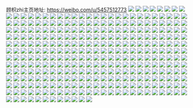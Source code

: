 顾枳zhi主页地址: https://weibo.com/u/5457512773 
![](https://wx4.sinaimg.cn/mw2000/005Xlanzly1h8xp2ztfy4j32oc3kgqv6.jpg) 
![](https://wx4.sinaimg.cn/mw2000/005Xlanzly1h8xp39tdmpj32oc3kgnpg.jpg) 
![](https://wx4.sinaimg.cn/mw2000/005Xlanzly1h8xp376oxvj32oc3kg1l0.jpg) 
![](https://wx4.sinaimg.cn/mw2000/005Xlanzly1h8xp33rzw9j32oc3kgqv8.jpg) 
![](https://wx4.sinaimg.cn/mw2000/005Xlanzly1h8xp2yil3qj32oc3kg7wj.jpg) 
![](https://wx4.sinaimg.cn/mw2000/005Xlanzly1h8xp2wzzoij32oc3kg1kz.jpg) 
![](https://wx4.sinaimg.cn/mw2000/005Xlanzly1h8xp3c3tlkj32oc3kge83.jpg) 
![](https://wx4.sinaimg.cn/mw2000/005Xlanzly1h8xp2vg46ij32oc3kgqv7.jpg) 
![](https://wx4.sinaimg.cn/mw2000/005Xlanzly1h8xp3f7bxcj32oc3kgu10.jpg) 
![](https://wx4.sinaimg.cn/mw2000/005Xlanzly1h8xp3huvj2j32oc3kgkjm.jpg) 
![](https://wx4.sinaimg.cn/mw2000/005Xlanzly1h8xp3jaoa4j32oc3kg4qq.jpg) 
![](https://wx4.sinaimg.cn/mw2000/005Xlanzly1h8u89abgdmj33kg2ocqv7.jpg) 
![](https://wx4.sinaimg.cn/mw2000/005Xlanzly1h8u8a7a4dpj30u00z9juf.jpg) 
![](https://wx4.sinaimg.cn/mw2000/005Xlanzly1h8laqcjhn1j30u01uowo3.jpg) 
![](https://wx4.sinaimg.cn/mw2000/005Xlanzly1h8iibva269j30oo0h60tm.jpg) 
![](https://wx4.sinaimg.cn/mw2000/005Xlanzly1h8co5oa7pgj32oc3kghdv.jpg) 
![](https://wx4.sinaimg.cn/mw2000/005Xlanzly1h84r6nfjohj32oc3kgqvb.jpg) 
![](https://wx4.sinaimg.cn/mw2000/005Xlanzly1h84ev37y2uj30q91isn23.jpg) 
![](https://wx4.sinaimg.cn/mw2000/005Xlanzly1h83p32fk2mj30q71550wz.jpg) 
![](https://wx4.sinaimg.cn/mw2000/005Xlanzly1h83p34gc3rj32oc3kg1l0.jpg) 
![](https://wx4.sinaimg.cn/mw2000/005Xlanzly1h83p3674ekj32oc3kgkjn.jpg) 
![](https://wx4.sinaimg.cn/mw2000/005Xlanzly1h82dlyt9u2j30qb1ign07.jpg) 
![](https://wx4.sinaimg.cn/mw2000/005Xlanzly1h81l2yp1kvj32oc3kgx6q.jpg) 
![](https://wx4.sinaimg.cn/mw2000/005Xlanzly1h81l31k0qqj32oc3kgb29.jpg) 
![](https://wx4.sinaimg.cn/mw2000/005Xlanzly1h81l35jpwij32oc3kge81.jpg) 
![](https://wx4.sinaimg.cn/mw2000/005Xlanzly1h7yvhv25puj32oc3kg1kz.jpg) 
![](https://wx4.sinaimg.cn/mw2000/005Xlanzly1h7yvhwijgbj32oc3kg7wj.jpg) 
![](https://wx4.sinaimg.cn/mw2000/005Xlanzly1h7yvhx348mj30px1cdn0m.jpg) 
![](https://wx4.sinaimg.cn/mw2000/005Xlanzly1h7wrektxmpj30u00xpn05.jpg) 
![](https://wx4.sinaimg.cn/mw2000/005Xlanzly1h7wrejxdgqj30q519fn0q.jpg) 
![](https://wx4.sinaimg.cn/mw2000/005Xlanzly1h7wrekc9zvj30q5183jti.jpg) 
![](https://wx4.sinaimg.cn/mw2000/005Xlanzly1h7wrej1ickj30u00zsacq.jpg) 
![](https://wx4.sinaimg.cn/mw2000/005Xlanzly1h7wrejfm3cj30q60zo40q.jpg) 
![](https://wx4.sinaimg.cn/mw2000/005Xlanzly1h7vt3mmqi1j30q20lq40d.jpg) 
![](https://wx4.sinaimg.cn/mw2000/005Xlanzly1h7vlqk7w40j30q81ibn0n.jpg) 
![](https://wx4.sinaimg.cn/mw2000/005Xlanzly1h7vlors7crj32oc3kg4qr.jpg) 
![](https://wx4.sinaimg.cn/mw2000/005Xlanzly1h7vlothukmj32oc3kgkjn.jpg) 
![](https://wx4.sinaimg.cn/mw2000/005Xlanzly1h7vlovg35hj32oc3kge85.jpg) 
![](https://wx4.sinaimg.cn/mw2000/005Xlanzly1h7pwnevv1lj32oc3kgkjm.jpg) 
![](https://wx4.sinaimg.cn/mw2000/005Xlanzly1h7pwngvl9wj32oc3kgnpf.jpg) 
![](https://wx4.sinaimg.cn/mw2000/005Xlanzly1h7pwnspbboj32dc35snpe.jpg) 
![](https://wx4.sinaimg.cn/mw2000/005Xlanzly1h7pwndiwpwj30u00twacz.jpg) 
![](https://wx4.sinaimg.cn/mw2000/005Xlanzly1h7pwnd32a5j32dc35se82.jpg) 
![](https://wx4.sinaimg.cn/mw2000/005Xlanzly1h7gee1ca84j32oc3kge87.jpg) 
![](https://wx4.sinaimg.cn/mw2000/005Xlanzly1h7gedwzf9uj325e2v7qv6.jpg) 
![](https://wx4.sinaimg.cn/mw2000/005Xlanzly1h7gegi3bttj32oc3kg7wh.jpg) 
![](https://wx4.sinaimg.cn/mw2000/005Xlanzly1h7gel1mwz3j30u015tada.jpg) 
![](https://wx4.sinaimg.cn/mw2000/005Xlanzly1h7gedytgscj32oc3kgn3c.jpg) 
![](https://wx4.sinaimg.cn/mw2000/005Xlanzly1h7gedxc23tj30qb171tce.jpg) 
![](https://wx4.sinaimg.cn/mw2000/005Xlanzly1h7geex4pw0j32oc3kg1l0.jpg) 
![](https://wx4.sinaimg.cn/mw2000/005Xlanzly1h7gedxpbepj30q10p3dj8.jpg) 
![](https://wx4.sinaimg.cn/mw2000/005Xlanzly1h7gevsnb34j32oc3kgx6q.jpg) 
![](https://wx4.sinaimg.cn/mw2000/005Xlanzly1h7gedxiyiwj30ty0migmh.jpg) 
![](https://wx4.sinaimg.cn/mw2000/005Xlanzly1h7gev2yl9jj32oc3kgtpr.jpg) 
![](https://wx4.sinaimg.cn/mw2000/005Xlanzly1h72y31ejrxj30u010v422.jpg) 
![](https://wx4.sinaimg.cn/mw2000/005Xlanzly1h72y30wmvyj30u00wbjvf.jpg) 
![](https://wx4.sinaimg.cn/mw2000/005Xlanzly1h72y3172q5j30u01r9q9a.jpg) 
![](https://wx4.sinaimg.cn/mw2000/005Xlanzly1h6unkvqtn6j30q9184tdi.jpg) 
![](https://wx4.sinaimg.cn/mw2000/005Xlanzly1h6unky9n93j32oc3kgqdp.jpg) 
![](https://wx4.sinaimg.cn/mw2000/005Xlanzly1h6unkx4nysj32oc3kgx6r.jpg) 
![](https://wx4.sinaimg.cn/mw2000/005Xlanzly1h6mvakuwioj31901o04fc.jpg) 
![](https://wx4.sinaimg.cn/mw2000/005Xlanzly1h6mvallscxj31901o0wvv.jpg) 
![](https://wx4.sinaimg.cn/mw2000/005Xlanzly1h6ma415upmj33kg2och9x.jpg) 
![](https://wx4.sinaimg.cn/mw2000/005Xlanzly1h6ma3zj9o6j33kg2ocdvt.jpg) 
![](https://wx4.sinaimg.cn/mw2000/005Xlanzly1h6ma3y3yxpj33kg2ocqva.jpg) 
![](https://wx4.sinaimg.cn/mw2000/005Xlanzly1h6ma3vwqyjj33kg2oc4qs.jpg) 
![](https://wx4.sinaimg.cn/mw2000/005Xlanzly1h6l6w90747j30u01uo7as.jpg) 
![](https://wx4.sinaimg.cn/mw2000/005Xlanzly1h6l6w8nchdj30u01uodho.jpg) 
![](https://wx4.sinaimg.cn/mw2000/005Xlanzly1h6kirur510j31s02dcb29.jpg) 
![](https://wx4.sinaimg.cn/mw2000/005Xlanzly1h6kirtu77wj32oc3kg47e.jpg) 
![](https://wx4.sinaimg.cn/mw2000/005Xlanzly1h6kirw9dc7j32oc3kgb2c.jpg) 
![](https://wx4.sinaimg.cn/mw2000/005Xlanzly1h6gnaok6ocj30u010sgon.jpg) 
![](https://wx4.sinaimg.cn/mw2000/005Xlanzly1h6a31jl1qfj30u00tbt8w.jpg) 
![](https://wx4.sinaimg.cn/mw2000/005Xlanzly1h668dlcor2j30u01uon2d.jpg) 
![](https://wx4.sinaimg.cn/mw2000/005Xlanzly1h668dku4kej30u01uo3ze.jpg) 
![](https://wx4.sinaimg.cn/mw2000/005Xlanzly1h65dfbfhogj30sg35sx6p.jpg) 
![](https://wx4.sinaimg.cn/mw2000/005Xlanzly1h65dfn656dj30sg47px6p.jpg) 
![](https://wx4.sinaimg.cn/mw2000/005Xlanzly1h65dfdglahj30sg47p7wi.jpg) 
![](https://wx4.sinaimg.cn/mw2000/005Xlanzly1h65dffhsgsj30sg3v2kjl.jpg) 
![](https://wx4.sinaimg.cn/mw2000/005Xlanzly1h65dfgwjvsj30sg47pb29.jpg) 
![](https://wx4.sinaimg.cn/mw2000/005Xlanzly1h65dfi3j68j30sg47ph1k.jpg) 
![](https://wx4.sinaimg.cn/mw2000/005Xlanzly1h65dfjnev1j30sg47p1kx.jpg) 
![](https://wx4.sinaimg.cn/mw2000/005Xlanzly1h65dfkxfwrj30sg47p1du.jpg) 
![](https://wx4.sinaimg.cn/mw2000/005Xlanzly1h65dflyyv0j30sg47pduf.jpg) 
![](https://wx4.sinaimg.cn/mw2000/005Xlanzly1h64bju9ktlj31uo0u0wkq.jpg) 
![](https://wx4.sinaimg.cn/mw2000/005Xlanzly1h64bjup8pzj31uo0u0wl5.jpg) 
![](https://wx4.sinaimg.cn/mw2000/005Xlanzly1h64bjuzbhij31uo0u0qb4.jpg) 
![](https://wx4.sinaimg.cn/mw2000/005Xlanzly1h64bjwb0iej31uo0u0dh7.jpg) 
![](https://wx4.sinaimg.cn/mw2000/005Xlanzly1h64bjvs7kwj31uo0u0jz1.jpg) 
![](https://wx4.sinaimg.cn/mw2000/005Xlanzly1h64bjw14ssj31uo0u0jy6.jpg) 
![](https://wx4.sinaimg.cn/mw2000/005Xlanzly1h639tr8gm2j31uo0u010c.jpg) 
![](https://wx4.sinaimg.cn/mw2000/005Xlanzly1h639trijvxj31uo0u013j.jpg) 
![](https://wx4.sinaimg.cn/mw2000/005Xlanzly1h639trr0dfj31uo0u0abo.jpg) 
![](https://wx4.sinaimg.cn/mw2000/005Xlanzly1h639trz7q4j31uo0u0488.jpg) 
![](https://wx4.sinaimg.cn/mw2000/005Xlanzly1h62zcxspv7j32oc3kgu0z.jpg) 
![](https://wx4.sinaimg.cn/mw2000/005Xlanzly1h5yzgy03vuj32oc2oc11l.jpg) 
![](https://wx4.sinaimg.cn/mw2000/005Xlanzly1h5y79h9todj32oc2ochdv.jpg) 
![](https://wx4.sinaimg.cn/mw2000/005Xlanzly1h5y79esbcjj32oc2oc4qr.jpg) 
![](https://wx4.sinaimg.cn/mw2000/005Xlanzly1h5yb1pwpl9j32oc2ocnbw.jpg) 
![](https://wx4.sinaimg.cn/mw2000/005Xlanzly1h5yb1n19oaj32oc2ocb2b.jpg) 
![](https://wx4.sinaimg.cn/mw2000/005Xlanzly1h5yb5f45evj30u00wfq4d.jpg) 
![](https://wx4.sinaimg.cn/mw2000/005Xlanzly1h5x5tdaot3j32oc3kg4qq.jpg) 
![](https://wx4.sinaimg.cn/mw2000/005Xlanzly1h5x5tc3pxdj32oc2ocx6r.jpg) 
![](https://wx4.sinaimg.cn/mw2000/005Xlanzly1h5x5taqudpj30q60q174d.jpg) 
![](https://wx4.sinaimg.cn/mw2000/005Xlanzly1h5w1p9lxlnj32oc3kghdu.jpg) 
![](https://wx4.sinaimg.cn/mw2000/005Xlanzly1h5w1opjak5j30sg59mhdu.jpg) 
![](https://wx4.sinaimg.cn/mw2000/005Xlanzly1h5w1or2s5vj30sg4qonf2.jpg) 
![](https://wx4.sinaimg.cn/mw2000/005Xlanzly1h5w1ot020jj30sg59mnca.jpg) 
![](https://wx4.sinaimg.cn/mw2000/005Xlanzly1h5w1ou274rj30m8334wnw.jpg) 
![](https://wx4.sinaimg.cn/mw2000/005Xlanzly1h5w1ovlo4pj30sg59mtn0.jpg) 
![](https://wx4.sinaimg.cn/mw2000/005Xlanzly1h5vs55o3gxj32dc35s1kz.jpg) 
![](https://wx4.sinaimg.cn/mw2000/005Xlanzly1h5vs572lmrj32ba3324oh.jpg) 
![](https://wx4.sinaimg.cn/mw2000/005Xlanzly1h5vs5ddey0j32dc35s1ky.jpg) 
![](https://wx4.sinaimg.cn/mw2000/005Xlanzly1h5vs5gvpljj32dc35snpd.jpg) 
![](https://wx4.sinaimg.cn/mw2000/005Xlanzly1h5vs5psdwgj32dc35s4qr.jpg) 
![](https://wx4.sinaimg.cn/mw2000/005Xlanzly1h5vsakf9ozj32dc35s4qq.jpg) 
![](https://wx4.sinaimg.cn/mw2000/005Xlanzly1h5ux1ke574j31mc25su0x.jpg) 
![](https://wx4.sinaimg.cn/mw2000/005Xlanzly1h5ux1gv6hoj31mc25s4qq.jpg) 
![](https://wx4.sinaimg.cn/mw2000/005Xlanzly1h5ux1lhk2sj31mc25sb29.jpg) 
![](https://wx4.sinaimg.cn/mw2000/005Xlanzly1h5ux1mfagzj31mc25s4qp.jpg) 
![](https://wx4.sinaimg.cn/mw2000/005Xlanzly1h5ux1no979j31mc25skjl.jpg) 
![](https://wx4.sinaimg.cn/mw2000/005Xlanzly1h5ux1hxc7xj31mc25shdt.jpg) 
![](https://wx4.sinaimg.cn/mw2000/005Xlanzly1h5ux1q5v6yj31mc25shdt.jpg) 
![](https://wx4.sinaimg.cn/mw2000/005Xlanzly1h5ux1p0905j31mc25su0x.jpg) 
![](https://wx4.sinaimg.cn/mw2000/005Xlanzly1h5ux1j3xxxj31mc25sb29.jpg) 
![](https://wx4.sinaimg.cn/mw2000/005Xlanzly1h5rhz33mq7j30q20q7764.jpg) 
![](https://wx4.sinaimg.cn/mw2000/005Xlanzly1h5qcoccwdcj32oc3kgu0z.jpg) 
![](https://wx4.sinaimg.cn/mw2000/005Xlanzly1h5qcodx7a6j32oc3kgx6q.jpg) 
![](https://wx4.sinaimg.cn/mw2000/005Xlanzly1h5qcoftsn5j32oc3kg7wj.jpg) 
![](https://wx4.sinaimg.cn/mw2000/005Xlanzly1h5qcpfo5xqj32oc3kge83.jpg) 
![](https://wx4.sinaimg.cn/mw2000/005Xlanzly1h5qcoaewzdj32oc3kg1l0.jpg) 
![](https://wx4.sinaimg.cn/mw2000/005Xlanzly1h5qcoht1obj32oc3kgx6r.jpg) 
![](https://wx4.sinaimg.cn/mw2000/005Xlanzly1h5qcokjw9yj32oc3kgnpg.jpg) 
![](https://wx4.sinaimg.cn/mw2000/005Xlanzly1h5qcomt2r3j32oc3kghdv.jpg) 
![](https://wx4.sinaimg.cn/mw2000/005Xlanzly1h5qcop255oj32oc3kg7wk.jpg) 
![](https://wx4.sinaimg.cn/mw2000/005Xlanzly1h5qcor3wdkj32oc3kgx6r.jpg) 
![](https://wx4.sinaimg.cn/mw2000/005Xlanzly1h5qcotbgl3j32oc3kgb2c.jpg) 
![](https://wx4.sinaimg.cn/mw2000/005Xlanzly1h5qcovv2auj32oc3kgx6r.jpg) 
![](https://wx4.sinaimg.cn/mw2000/005Xlanzly1h5qcoxlpkdj33kg2ockjm.jpg) 
![](https://wx4.sinaimg.cn/mw2000/005Xlanzly1h5qcozk441j33sw528kjn.jpg) 
![](https://wx4.sinaimg.cn/mw2000/005Xlanzly1h5h3s743ozj32oc3kgnpf.jpg) 
![](https://wx4.sinaimg.cn/mw2000/005Xlanzly1h5h3s26bvzj31s02dcx6p.jpg) 
![](https://wx4.sinaimg.cn/mw2000/005Xlanzly1h5h3s7ufbrj30u01cl43n.jpg) 
![](https://wx4.sinaimg.cn/mw2000/005Xlanzly1h5dhy019w4j32oc3kgb2a.jpg) 
![](https://wx4.sinaimg.cn/mw2000/005Xlanzly1h5dhy16khoj32oc3kghdu.jpg) 
![](https://wx4.sinaimg.cn/mw2000/005Xlanzly1h5dhy2ppwxj32oc3kghdu.jpg) 
![](https://wx4.sinaimg.cn/mw2000/005Xlanzly1h5dhy45kvbj32oc3kg1kz.jpg) 
![](https://wx4.sinaimg.cn/mw2000/005Xlanzly1h5dhyxsi2rj32oc3kgkjn.jpg) 
![](https://wx4.sinaimg.cn/mw2000/005Xlanzly1h5di10vwwlj32oc3kg1kz.jpg) 
![](https://wx4.sinaimg.cn/mw2000/005Xlanzly1h59f4no9hsj30py12kwgp.jpg) 
![](https://wx4.sinaimg.cn/mw2000/005Xlanzly1h59f4ne7cwj30q60hzaax.jpg) 
![](https://wx4.sinaimg.cn/mw2000/005Xlanzly1h56c8tj31gj30u0140tl7.jpg) 
![](https://wx4.sinaimg.cn/mw2000/005Xlanzly1h56c8u0lt4j30u0140k4c.jpg) 
![](https://wx4.sinaimg.cn/mw2000/005Xlanzly1h56c8uhv9aj30u0140wrm.jpg) 
![](https://wx4.sinaimg.cn/mw2000/005Xlanzly1h55gyjatprj30u00u0te9.jpg) 
![](https://wx4.sinaimg.cn/mw2000/005Xlanzly1h55gyis20ej30u00u0wjs.jpg) 
![](https://wx4.sinaimg.cn/mw2000/005Xlanzly1h54e1ni8z0j30qb14eta2.jpg) 
![](https://wx4.sinaimg.cn/mw2000/005Xlanzly1h54e1nuljrj30u014j41t.jpg) 
![](https://wx4.sinaimg.cn/mw2000/005Xlanzly1h54e3lm6p1j30u014078z.jpg) 
![](https://wx4.sinaimg.cn/mw2000/005Xlanzly1h54envcstlj30u01uodjn.jpg) 
![](https://wx4.sinaimg.cn/mw2000/005Xlanzly1h547ngb502j30u0140wn7.jpg) 
![](https://wx4.sinaimg.cn/mw2000/005Xlanzly1h547ngqf1vj30u0140tiu.jpg) 
![](https://wx4.sinaimg.cn/mw2000/005Xlanzly1h547nh85ajj30u0140dm9.jpg) 
![](https://wx4.sinaimg.cn/mw2000/005Xlanzly1h547ni4onoj30u0140aj0.jpg) 
![](https://wx4.sinaimg.cn/mw2000/005Xlanzly1h547nirexcj30u01407ly.jpg) 
![](https://wx4.sinaimg.cn/mw2000/005Xlanzly1h4z0u34t2dj30u014046k.jpg) 
![](https://wx4.sinaimg.cn/mw2000/005Xlanzly1h4yl333efyj32oc3kgkjn.jpg) 
![](https://wx4.sinaimg.cn/mw2000/005Xlanzly1h4yl35lz54j32oc3kgb2b.jpg) 
![](https://wx4.sinaimg.cn/mw2000/005Xlanzly1h4yl39bxc0j32oc3kg7wj.jpg) 
![](https://wx4.sinaimg.cn/mw2000/005Xlanzly1h4yl3bt26qj32oc3kgu0z.jpg) 
![](https://wx4.sinaimg.cn/mw2000/005Xlanzly1h4yl3df1bdj32oc3kg7wj.jpg) 
![](https://wx4.sinaimg.cn/mw2000/005Xlanzly1h4yl3fokudj32oc3kgu0z.jpg) 
![](https://wx4.sinaimg.cn/mw2000/005Xlanzly1h4yl3kjubbj32oc3kgkjn.jpg) 
![](https://wx4.sinaimg.cn/mw2000/005Xlanzly1h4yl3hx899j32oc3kgkjn.jpg) 
![](https://wx4.sinaimg.cn/mw2000/005Xlanzly1h4yl3pgkh8j32oc3kgb2b.jpg) 
![](https://wx4.sinaimg.cn/mw2000/005Xlanzly1h4yl37cjv2j32oc3kg7wj.jpg) 
![](https://wx4.sinaimg.cn/mw2000/005Xlanzly1h4yl3mm2faj32oc3kge84.jpg) 
![](https://wx4.sinaimg.cn/mw2000/005Xlanzly1h4yl2zx5wrj32oc3kgx6q.jpg) 
![](https://wx4.sinaimg.cn/mw2000/005Xlanzly1h4yl2xiigtj32oc3kgx6q.jpg) 
![](https://wx4.sinaimg.cn/mw2000/005Xlanzly1h4xhw2v086j30u01uo7ce.jpg) 
![](https://wx4.sinaimg.cn/mw2000/005Xlanzly1h4xhw1tfj2j30u00vvjxt.jpg) 
![](https://wx4.sinaimg.cn/mw2000/005Xlanzly1h4xhw1hdu3j30u00wh41m.jpg) 
![](https://wx4.sinaimg.cn/mw2000/005Xlanzly1h4xhw29b02j30tt0p80uh.jpg) 
![](https://wx4.sinaimg.cn/mw2000/005Xlanzly1h4xhw2izsij30u00kojsv.jpg) 
![](https://wx4.sinaimg.cn/mw2000/005Xlanzly1h4xhxcpwozj30u00g20za.jpg) 
![](https://wx4.sinaimg.cn/mw2000/005Xlanzly1h4w93ozb8kj30u0140gta.jpg) 
![](https://wx4.sinaimg.cn/mw2000/005Xlanzly1h4w93pdxd7j30u0140n2q.jpg) 
![](https://wx4.sinaimg.cn/mw2000/005Xlanzly1h4w941p11mj31400u0496.jpg) 
![](https://wx4.sinaimg.cn/mw2000/005Xlanzly1h4w942ld1sj31400u0430.jpg) 
![](https://wx4.sinaimg.cn/mw2000/005Xlanzly1h4umcw0xcij30u0140ah5.jpg) 
![](https://wx4.sinaimg.cn/mw2000/005Xlanzly1h4qgx8hl7fj30u0140wkr.jpg) 
![](https://wx4.sinaimg.cn/mw2000/005Xlanzly1h4qgx9efovj30u0140jv6.jpg) 
![](https://wx4.sinaimg.cn/mw2000/005Xlanzly1h4ovnufajej30u0140tel.jpg) 
![](https://wx4.sinaimg.cn/mw2000/005Xlanzly1h4ovnvf3c8j30u0140tf1.jpg) 
![](https://wx4.sinaimg.cn/mw2000/005Xlanzly1h4ovr76eduj30u00pvdj9.jpg) 
![](https://wx4.sinaimg.cn/mw2000/005Xlanzly1h4ovr7mak1j30u00drq3z.jpg) 
![](https://wx4.sinaimg.cn/mw2000/005Xlanzly1h4o8vfjlahj30u00siq4g.jpg) 
![](https://wx4.sinaimg.cn/mw2000/005Xlanzly1h4nwqne2nvj30u01407an.jpg) 
![](https://wx4.sinaimg.cn/mw2000/005Xlanzly1h4nwqeth2hj30u0140n40.jpg) 
![](https://wx4.sinaimg.cn/mw2000/005Xlanzly1h4nwqd8ad1j30u014078b.jpg) 
![](https://wx4.sinaimg.cn/mw2000/005Xlanzly1h4nwqe68o5j30u0140wk8.jpg) 
![](https://wx4.sinaimg.cn/mw2000/005Xlanzly1h4nwqfei2ej30u014044x.jpg) 
![](https://wx4.sinaimg.cn/mw2000/005Xlanzly1h4nwqdjy7aj30u00lljsb.jpg) 
![](https://wx4.sinaimg.cn/mw2000/005Xlanzly1h4nwqfzqt7j30u0140jxu.jpg) 
![](https://wx4.sinaimg.cn/mw2000/005Xlanzly1h4nwqguq48j30u0140n7r.jpg) 
![](https://wx4.sinaimg.cn/mw2000/005Xlanzly1h4n1p9g1j9j30u01fwq7m.jpg) 
![](https://wx4.sinaimg.cn/mw2000/005Xlanzly1h4n1pbq2c4j32oc2ochdv.jpg) 
![](https://wx4.sinaimg.cn/mw2000/005Xlanzly1h4lxdq17a4j32oc3kg7wk.jpg) 
![](https://wx4.sinaimg.cn/mw2000/005Xlanzly1h4lxfezepyj30u016bgpz.jpg) 
![](https://wx4.sinaimg.cn/mw2000/005Xlanzly1h4lxho6ydwj30u00s7tah.jpg) 
![](https://wx4.sinaimg.cn/mw2000/005Xlanzly1h4jcvstzxzj30q91dr0vl.jpg) 
![](https://wx4.sinaimg.cn/mw2000/005Xlanzly1h4jcvrqfd8j30pz1hgads.jpg) 
![](https://wx4.sinaimg.cn/mw2000/005Xlanzly1h4g759gjaej30u01400xt.jpg) 
![](https://wx4.sinaimg.cn/mw2000/005Xlanzly1h4f0g20hxej31400u0n9u.jpg) 
![](https://wx4.sinaimg.cn/mw2000/005Xlanzly1h4f0d29f5yj31900u07ae.jpg) 
![](https://wx4.sinaimg.cn/mw2000/005Xlanzly1h4f0d40mwaj32oc3kg7wi.jpg) 
![](https://wx4.sinaimg.cn/mw2000/005Xlanzly1h4f0d7to9uj33kg2ochdw.jpg) 
![](https://wx4.sinaimg.cn/mw2000/005Xlanzly1h4f0d5lbahj33kg2ocqv6.jpg) 
![](https://wx4.sinaimg.cn/mw2000/005Xlanzly1h4f0d9eno5j33kg2ochdu.jpg) 
![](https://wx4.sinaimg.cn/mw2000/005Xlanzly1h4f0db3tswj32oc3kg1kz.jpg) 
![](https://wx4.sinaimg.cn/mw2000/005Xlanzly1h4f0dddr6jj32oc3kgkjn.jpg) 
![](https://wx4.sinaimg.cn/mw2000/005Xlanzly1h4f0fscc6aj30u04az4bu.jpg) 
![](https://wx4.sinaimg.cn/mw2000/005Xlanzly1h4b2kb2p74j30u01uoad5.jpg) 
![](https://wx4.sinaimg.cn/mw2000/005Xlanzly1h4a3w3xtl2j32oc3kg1kz.jpg) 
![](https://wx4.sinaimg.cn/mw2000/005Xlanzly1h45ebpyu6ej31400u0aei.jpg) 
![](https://wx4.sinaimg.cn/mw2000/005Xlanzly1h45ebpieoej30u0140agu.jpg) 
![](https://wx4.sinaimg.cn/mw2000/005Xlanzly1h45ebp1enrj30u014046k.jpg) 
![](https://wx4.sinaimg.cn/mw2000/005Xlanzly1h45en9hn3aj30u014043p.jpg) 
![](https://wx4.sinaimg.cn/mw2000/005Xlanzly1h3yh78m6j1j32oc3kgu0y.jpg) 
![](https://wx4.sinaimg.cn/mw2000/005Xlanzly1h3wj66l270j30q50nldi4.jpg) 
![](https://wx4.sinaimg.cn/mw2000/005Xlanzly1h3wj6671cej32oc3kgkjo.jpg) 
![](https://wx4.sinaimg.cn/mw2000/005Xlanzly1h3vbq2ioxgj30u00m30wm.jpg) 
![](https://wx4.sinaimg.cn/mw2000/005Xlanzly1h3vbq277umj30u017hwj7.jpg) 
![](https://wx4.sinaimg.cn/mw2000/005Xlanzly1h3vac43xk8j33kg2oc7wl.jpg) 
![](https://wx4.sinaimg.cn/mw2000/005Xlanzly1h3vac1v2a5j33kg2oc1l1.jpg) 
![](https://wx4.sinaimg.cn/mw2000/005Xlanzly1h3vabz4gqwj31400u049a.jpg) 
![](https://wx4.sinaimg.cn/mw2000/005Xlanzly1h3sv1wg9qqj30u00ua40c.jpg) 
![](https://wx4.sinaimg.cn/mw2000/005Xlanzly1h3sv1xcc6oj30u00ghmxq.jpg) 
![](https://wx4.sinaimg.cn/mw2000/005Xlanzly1h3sv1y7pg4j31400u0ti3.jpg) 
![](https://wx4.sinaimg.cn/mw2000/005Xlanzly1h3sv4wu738j30u00wztba.jpg) 
![](https://wx4.sinaimg.cn/mw2000/005Xlanzly1h3sv1x3qjij30u010madk.jpg) 
![](https://wx4.sinaimg.cn/mw2000/005Xlanzly1h3sv1xmv0wj30u00wptbg.jpg) 
![](https://wx4.sinaimg.cn/mw2000/005Xlanzly1h3scw7gt78j30u01uonay.jpg) 
![](https://wx4.sinaimg.cn/mw2000/005Xlanzly1h3scw7tceqj31400u07aw.jpg) 
![](https://wx4.sinaimg.cn/mw2000/005Xlanzly1h3scw82lkdj30qi08kt8x.jpg) 
![](https://wx4.sinaimg.cn/mw2000/005Xlanzly1h3pjv0myl7j33kg2ocnpf.jpg) 
![](https://wx4.sinaimg.cn/mw2000/005Xlanzly1h3pjv3pjlrj33kg2ocx6r.jpg) 
![](https://wx4.sinaimg.cn/mw2000/005Xlanzly1h3pjv5n72ij33kg2ocu0z.jpg) 
![](https://wx4.sinaimg.cn/mw2000/005Xlanzly1h3pjv80fkzj33kg2ocx6r.jpg) 
![](https://wx4.sinaimg.cn/mw2000/005Xlanzly1h3pjv9zx7ej33kg2oc1l1.jpg) 
![](https://wx4.sinaimg.cn/mw2000/005Xlanzly1h3pjvbui0nj30u01uo0zn.jpg) 
![](https://wx4.sinaimg.cn/mw2000/005Xlanzly1h3of95mh6lj30pr0wladb.jpg) 
![](https://wx4.sinaimg.cn/mw2000/005Xlanzly1h3of95uzfej30qf0v9772.jpg) 
![](https://wx4.sinaimg.cn/mw2000/005Xlanzly1h3musxfwxkj32oc3kg1kz.jpg) 
![](https://wx4.sinaimg.cn/mw2000/005Xlanzly1h3muszkghkj32oc3kg1kz.jpg) 
![](https://wx4.sinaimg.cn/mw2000/005Xlanzly1h3mut14bqjj32oc3kg7wj.jpg) 
![](https://wx4.sinaimg.cn/mw2000/005Xlanzly1h3mut2j4vxj33kg2ocnpe.jpg) 
![](https://wx4.sinaimg.cn/mw2000/005Xlanzly1h3mut3wvcxj32oc3kgqv6.jpg) 
![](https://wx4.sinaimg.cn/mw2000/005Xlanzly1h3mut5inlvj32oc3kge83.jpg) 
![](https://wx4.sinaimg.cn/mw2000/005Xlanzly1h3mut73z94j32oc3kg4qr.jpg) 
![](https://wx4.sinaimg.cn/mw2000/005Xlanzly1h3mut92segj31s02dcb29.jpg) 
![](https://wx4.sinaimg.cn/mw2000/005Xlanzly1h3muta1icyj32oc3kgnpe.jpg) 
![](https://wx4.sinaimg.cn/mw2000/005Xlanzly1h3ls0fc8i0j30u011140i.jpg) 
![](https://wx4.sinaimg.cn/mw2000/005Xlanzly1h3ls0dx35aj30q518h0v9.jpg) 
![](https://wx4.sinaimg.cn/mw2000/005Xlanzly1h3joyumtbfj31400u0q8f.jpg) 
![](https://wx4.sinaimg.cn/mw2000/005Xlanzly1h3joyv6qlkj31400u079t.jpg) 
![](https://wx4.sinaimg.cn/mw2000/005Xlanzly1h3joytows0j31400u0grz.jpg) 
![](https://wx4.sinaimg.cn/mw2000/005Xlanzly1h3joyu5k12j31400u0grw.jpg) 
![](https://wx4.sinaimg.cn/mw2000/005Xlanzly1h3hgfqpkg5j30zk0et42r.jpg) 
![](https://wx4.sinaimg.cn/mw2000/005Xlanzly1h3fygrl92fj30q90xvdhh.jpg) 
![](https://wx4.sinaimg.cn/mw2000/005Xlanzly1h3fygrx10gj30u00gd0tu.jpg) 
![](https://wx4.sinaimg.cn/mw2000/005Xlanzly1h3fygshxvej30u0140dn6.jpg) 
![](https://wx4.sinaimg.cn/mw2000/005Xlanzly1h3fygswxomj30u0140gr6.jpg) 
![](https://wx4.sinaimg.cn/mw2000/005Xlanzly1h3fygtch9ej30u0140grl.jpg) 
![](https://wx4.sinaimg.cn/mw2000/005Xlanzly1h3fygtt8pij30u0140q5w.jpg) 
![](https://wx4.sinaimg.cn/mw2000/005Xlanzly1h3fygu88w3j30u0140n2h.jpg) 
![](https://wx4.sinaimg.cn/mw2000/005Xlanzly1h3eoypgbcqj30u01uowle.jpg) 
![](https://wx4.sinaimg.cn/mw2000/005Xlanzly1h3995yj0n2j33kg2ocqv6.jpg) 
![](https://wx4.sinaimg.cn/mw2000/005Xlanzly1h399606jxzj33kg2ochdv.jpg) 
![](https://wx4.sinaimg.cn/mw2000/005Xlanzly1h3996327bmj33kg2oc7wi.jpg) 
![](https://wx4.sinaimg.cn/mw2000/005Xlanzly1h39961d6lij32aw1q64qp.jpg) 
![](https://wx4.sinaimg.cn/mw2000/005Xlanzly1h39961lidjj30tu0omaby.jpg) 
![](https://wx4.sinaimg.cn/mw2000/005Xlanzly1h39961v0voj30u00o4whl.jpg) 
![](https://wx4.sinaimg.cn/mw2000/005Xlanzly1h394ad45pbj30pt0vq77c.jpg) 
![](https://wx4.sinaimg.cn/mw2000/005Xlanzly1h386lfoe0dj33kg2ocb29.jpg) 
![](https://wx4.sinaimg.cn/mw2000/005Xlanzly1h386lgp9isj33kg2ocb29.jpg) 
![](https://wx4.sinaimg.cn/mw2000/005Xlanzly1h386qb0wwzj32oc3kgkjm.jpg) 
![](https://wx4.sinaimg.cn/mw2000/005Xlanzly1h36wcq65w1j33kg2oc1l0.jpg) 
![](https://wx4.sinaimg.cn/mw2000/005Xlanzly1h36wcs9zwij33kg2ochdx.jpg) 
![](https://wx4.sinaimg.cn/mw2000/005Xlanzly1h2ywmor2y5j32oc3kghdu.jpg) 
![](https://wx4.sinaimg.cn/mw2000/005Xlanzly1h2ywnxgqlgj32oc3kg7wn.jpg) 
![](https://wx4.sinaimg.cn/mw2000/005Xlanzly1h2xmt85n4hj30u007l3z8.jpg) 
![](https://wx4.sinaimg.cn/mw2000/005Xlanzly1h2xmt8ekk7j30u007ygm3.jpg) 
![](https://wx4.sinaimg.cn/mw2000/005Xlanzly1h2xmt7xc5dj30u00l475k.jpg) 
![](https://wx4.sinaimg.cn/mw2000/005Xlanzly1h2wplbfoa0j30u01uoq57.jpg) 
![](https://wx4.sinaimg.cn/mw2000/005Xlanzly1h2ub4s5tm8j30q61f3jvu.jpg) 
![](https://wx4.sinaimg.cn/mw2000/005Xlanzly1h2u0alas3xj30qe0tgwfu.jpg) 
![](https://wx4.sinaimg.cn/mw2000/005Xlanzly1h2u0alnh63j30q711h0ul.jpg) 
![](https://wx4.sinaimg.cn/mw2000/005Xlanzly1h2u0aksvqxj31400u0ajp.jpg) 
![](https://wx4.sinaimg.cn/mw2000/005Xlanzly1h2s2exj0gmj30u00mu76k.jpg) 
![](https://wx4.sinaimg.cn/mw2000/005Xlanzly1h2s2ex60z3j31hc0tztq9.jpg) 
![](https://wx4.sinaimg.cn/mw2000/005Xlanzly1h2s2ewjjx2j314q0h1whv.jpg) 
![](https://wx4.sinaimg.cn/mw2000/005Xlanzly1h2qsp3k40pj30tz0sgdjr.jpg) 
![](https://wx4.sinaimg.cn/mw2000/005Xlanzly1h2qhewbsy9j30u0181jv0.jpg) 
![](https://wx4.sinaimg.cn/mw2000/005Xlanzly1h2qhev7frwj30u00efglz.jpg) 
![](https://wx4.sinaimg.cn/mw2000/005Xlanzly1h2qhevrxcgj30u019jadm.jpg) 
![](https://wx4.sinaimg.cn/mw2000/005Xlanzly1h2qhewrf8kj30q71h0ju4.jpg) 
![](https://wx4.sinaimg.cn/mw2000/005Xlanzly1h2qg03fafpj30u01uo77u.jpg) 
![](https://wx4.sinaimg.cn/mw2000/005Xlanzly1h2og8bhujcj30u014ndkb.jpg) 
![](https://wx4.sinaimg.cn/mw2000/005Xlanzly1h2og8czhu4j33kg2oce84.jpg) 
![](https://wx4.sinaimg.cn/mw2000/005Xlanzly1h2ogadniunj33kg2ocb2b.jpg) 
![](https://wx4.sinaimg.cn/mw2000/005Xlanzly1h2n0lt1m66j31400u0afm.jpg) 
![](https://wx4.sinaimg.cn/mw2000/005Xlanzly1h2m7r5nv4uj31400u00wc.jpg) 
![](https://wx4.sinaimg.cn/mw2000/005Xlanzly1h2f9q97rv8j30u00u0q7c.jpg) 
![](https://wx4.sinaimg.cn/mw2000/005Xlanzly1h2f9q9yc59j30rs3due5r.jpg) 
![](https://wx4.sinaimg.cn/mw2000/005Xlanzly1h2f9qaer7zj30rs0y3q4w.jpg) 
![](https://wx4.sinaimg.cn/mw2000/005Xlanzly1h2f9qat027j30r6106gq1.jpg) 
![](https://wx4.sinaimg.cn/mw2000/005Xlanzly1h2f9qhczobj31uo0u0tdz.jpg) 
![](https://wx4.sinaimg.cn/mw2000/005Xlanzly1h2eymcemadj31o01907wh.jpg) 
![](https://wx4.sinaimg.cn/mw2000/005Xlanzly1h2bngck39sj31o01904qp.jpg) 
